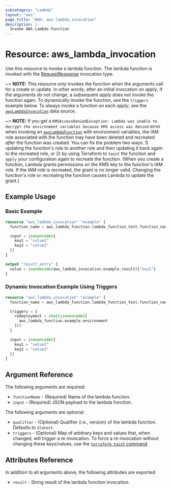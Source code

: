 ```yaml
---
subcategory: "Lambda"
layout: "aws"
page_title: "AWS: aws_lambda_invocation"
description: |-
  Invoke AWS Lambda Function
---
```


# Resource: aws_lambda_invocation

Use this resource to invoke a lambda function. The lambda function is invoked with the [RequestResponse](https://docs.aws.amazon.com/lambda/latest/dg/API_Invoke.html#API_Invoke_RequestSyntax) invocation type.

~> **NOTE:** This resource _only_ invokes the function when the arguments call for a create or update. In other words, after an initial invocation on _apply_, if the arguments do not change, a subsequent _apply_ does not invoke the function again. To dynamically invoke the function, see the `triggers` example below. To always invoke a function on each _apply_, see the [`awsLambdaInvocation`](/docs/providers/aws/d/lambda_invocation.html) data source.

~> **NOTE:** If you get a `KMSAccessDeniedException: Lambda was unable to decrypt the environment variables because KMS access was denied` error when invoking an [`awsLambdaFunction`](/docs/providers/aws/r/lambda_function.html) with environment variables, the IAM role associated with the function may have been deleted and recreated _after_ the function was created. You can fix the problem two ways: 1) updating the function's role to another role and then updating it back again to the recreated role, or 2) by using Terraform to `taint` the function and `apply` your configuration again to recreate the function. (When you create a function, Lambda grants permissions on the KMS key to the function's IAM role. If the IAM role is recreated, the grant is no longer valid. Changing the function's role or recreating the function causes Lambda to update the grant.)

## Example Usage

### Basic Example

```terraform
resource "aws_lambda_invocation" "example" {
  function_name = aws_lambda_function.lambda_function_test.function_name

  input = jsonencode({
    key1 = "value1"
    key2 = "value2"
  })
}

output "result_entry" {
  value = jsondecode(aws_lambda_invocation.example.result)["key1"]
}
```

### Dynamic Invocation Example Using Triggers

```terraform
resource "aws_lambda_invocation" "example" {
  function_name = aws_lambda_function.lambda_function_test.function_name

  triggers = {
    redeployment = sha1(jsonencode([
      aws_lambda_function.example.environment
    ]))
  }

  input = jsonencode({
    key1 = "value1"
    key2 = "value2"
  })
}
```

## Argument Reference

The following arguments are required:

* `functionName` - (Required) Name of the lambda function.
* `input` - (Required) JSON payload to the lambda function.

The following arguments are optional:

* `qualifier` - (Optional) Qualifier (i.e., version) of the lambda function. Defaults to `$latest`.
* `triggers` - (Optional) Map of arbitrary keys and values that, when changed, will trigger a re-invocation. To force a re-invocation without changing these keys/values, use the [`terraform taint` command](https://www.terraform.io/docs/commands/taint.html).

## Attributes Reference

In addition to all arguments above, the following attributes are exported:

* `result` - String result of the lambda function invocation.

<!-- cache-key: cdktf-0.17.0-pre.15 input-3695b5414d810a577e7def5c2a2e3bbdf043d30e045a25b879fbe6f0ce3bfebe -->